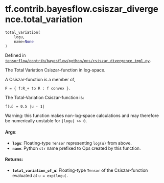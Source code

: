 <div itemscope itemtype="http://developers.google.com/ReferenceObject">
<meta itemprop="name" content="tf.contrib.bayesflow.csiszar_divergence.total_variation" />
</div>

# tf.contrib.bayesflow.csiszar_divergence.total_variation

``` python
total_variation(
    logu,
    name=None
)
```



Defined in [`tensorflow/contrib/bayesflow/python/ops/csiszar_divergence_impl.py`](https://www.tensorflow.org/code/tensorflow/contrib/bayesflow/python/ops/csiszar_divergence_impl.py).

The Total Variation Csiszar-function in log-space.

A Csiszar-function is a member of,

```none
F = { f:R_+ to R : f convex }.
```

The Total-Variation Csiszar-function is:

```none
f(u) = 0.5 |u - 1|
```

Warning: this function makes non-log-space calculations and may therefore be
numerically unstable for `|logu| >> 0`.

#### Args:

* <b>`logu`</b>: Floating-type `Tensor` representing `log(u)` from above.
* <b>`name`</b>: Python `str` name prefixed to Ops created by this function.


#### Returns:

* <b>`total_variation_of_u`</b>: Floating-type `Tensor` of the Csiszar-function
    evaluated at `u = exp(logu)`.